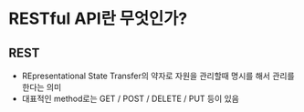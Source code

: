 # RESTful API란 무엇인가?

## REST
- REpresentational State Transfer의 약자로 자원을 관리할때 명시를 해서 관리를 한다는 의미
- 대표적인 method로는 GET / POST / DELETE / PUT 등이 있음
